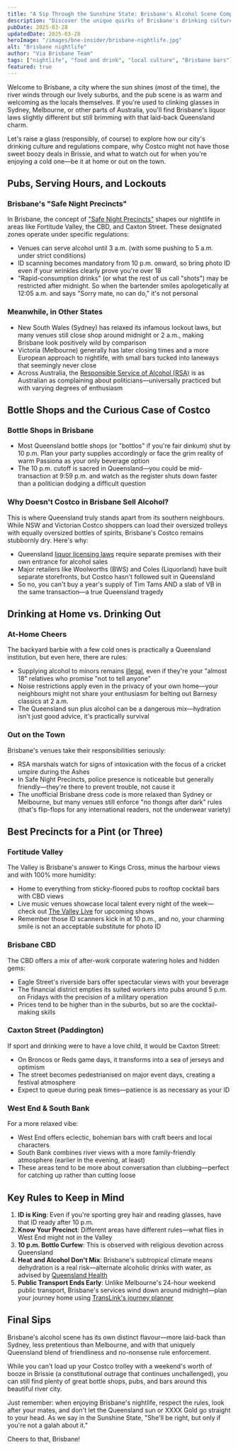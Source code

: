 ```yaml
---
title: "A Sip Through the Sunshine State: Brisbane's Alcohol Scene Compared to Other Aussie Cities"
description: "Discover the unique quirks of Brisbane's drinking culture, from licensing laws to bottle shop hours, and why Costco doesn't stock your favourite tipple in Queensland."
pubDate: 2025-03-28
updatedDate: 2025-03-28
heroImage: "/images/bne-insider/brisbane-nightlife.jpg"
alt: "Brisbane nightlife"
author: "Via Brisbane Team"
tags: ["nightlife", "food and drink", "local culture", "Brisbane bars"]
featured: true
---
```


Welcome to Brisbane, a city where the sun shines (most of the time), the river winds through our lively suburbs, and the pub scene is as warm and welcoming as the locals themselves. If you're used to clinking glasses in Sydney, Melbourne, or other parts of Australia, you'll find Brisbane's liquor laws slightly different but still brimming with that laid-back Queensland charm. 

Let's raise a glass (responsibly, of course) to explore how our city's drinking culture and regulations compare, why Costco might not have those sweet boozy deals in Brissie, and what to watch out for when you're enjoying a cold one—be it at home or out on the town.

## Pubs, Serving Hours, and Lockouts

### Brisbane's "Safe Night Precincts"

In Brisbane, the concept of ["Safe Night Precincts"](https://www.business.qld.gov.au/industries/hospitality-tourism-sport/liquor-gaming/liquor/safe-night-precincts) shapes our nightlife in areas like Fortitude Valley, the CBD, and Caxton Street. These designated zones operate under specific regulations:

- Venues can serve alcohol until 3 a.m. (with some pushing to 5 a.m. under strict conditions)
- ID scanning becomes mandatory from 10 p.m. onward, so bring photo ID even if your wrinkles clearly prove you're over 18
- "Rapid-consumption drinks" (or what the rest of us call "shots") may be restricted after midnight. So when the bartender smiles apologetically at 12:05 a.m. and says "Sorry mate, no can do," it's not personal

### Meanwhile, in Other States

- New South Wales (Sydney) has relaxed its infamous lockout laws, but many venues still close shop around midnight or 2 a.m., making Brisbane look positively wild by comparison
- Victoria (Melbourne) generally has later closing times and a more European approach to nightlife, with small bars tucked into laneways that seemingly never close
- Across Australia, the [Responsible Service of Alcohol (RSA)](https://www.qld.gov.au/law/laws-regulated-industries-and-accountability/queensland-laws-and-regulations/regulated-industries-and-licensing/liquor-licensing/training-to-sell-or-serve-alcohol-in-queensland/responsible-service-of-alcohol) is as Australian as complaining about politicians—universally practiced but with varying degrees of enthusiasm

## Bottle Shops and the Curious Case of Costco

### Bottle Shops in Brisbane

- Most Queensland bottle shops (or "bottlos" if you're fair dinkum) shut by 10 p.m. Plan your party supplies accordingly or face the grim reality of warm Passiona as your only beverage option
- The 10 p.m. cutoff is sacred in Queensland—you could be mid-transaction at 9:59 p.m. and watch as the register shuts down faster than a politician dodging a difficult question

### Why Doesn't Costco in Brisbane Sell Alcohol?

This is where Queensland truly stands apart from its southern neighbours. While NSW and Victorian Costco shoppers can load their oversized trolleys with equally oversized bottles of spirits, Brisbane's Costco remains stubbornly dry. Here's why:

- Queensland [liquor licensing laws](https://www.business.qld.gov.au/industries/hospitality-tourism-sport/liquor-gaming/liquor/licensing/applications/commercial) require separate premises with their own entrance for alcohol sales
- Major retailers like Woolworths (BWS) and Coles (Liquorland) have built separate storefronts, but Costco hasn't followed suit in Queensland
- So no, you can't buy a year's supply of Tim Tams AND a slab of VB in the same transaction—a true Queensland tragedy

## Drinking at Home vs. Drinking Out

### At-Home Cheers

The backyard barbie with a few cold ones is practically a Queensland institution, but even here, there are rules:

- Supplying alcohol to minors remains [illegal](https://www.qld.gov.au/law/laws-regulated-industries-and-accountability/queensland-laws-and-regulations/regulated-industries-and-licensing/liquor-licensing/compliance-and-enforcement/underage-drinking), even if they're your "almost 18" relatives who promise "not to tell anyone"
- Noise restrictions apply even in the privacy of your own home—your neighbours might not share your enthusiasm for belting out Barnesy classics at 2 a.m.
- The Queensland sun plus alcohol can be a dangerous mix—hydration isn't just good advice, it's practically survival

### Out on the Town

Brisbane's venues take their responsibilities seriously:

- RSA marshals watch for signs of intoxication with the focus of a cricket umpire during the Ashes
- In Safe Night Precincts, police presence is noticeable but generally friendly—they're there to prevent trouble, not cause it
- The unofficial Brisbane dress code is more relaxed than Sydney or Melbourne, but many venues still enforce "no thongs after dark" rules (that's flip-flops for any international readers, not the underwear variety)

## Best Precincts for a Pint (or Three)

### Fortitude Valley

The Valley is Brisbane's answer to Kings Cross, minus the harbour views and with 100% more humidity:

- Home to everything from sticky-floored pubs to rooftop cocktail bars with CBD views
- Live music venues showcase local talent every night of the week—check out [The Valley Live](https://www.thevalleylive.com.au/) for upcoming shows
- Remember those ID scanners kick in at 10 p.m., and no, your charming smile is not an acceptable substitute for photo ID

### Brisbane CBD

The CBD offers a mix of after-work corporate watering holes and hidden gems:

- Eagle Street's riverside bars offer spectacular views with your beverage
- The financial district empties its suited workers into pubs around 5 p.m. on Fridays with the precision of a military operation
- Prices tend to be higher than in the suburbs, but so are the cocktail-making skills

### Caxton Street (Paddington)

If sport and drinking were to have a love child, it would be Caxton Street:

- On Broncos or Reds game days, it transforms into a sea of jerseys and optimism
- The street becomes pedestrianised on major event days, creating a festival atmosphere
- Expect to queue during peak times—patience is as necessary as your ID

### West End & South Bank

For a more relaxed vibe:

- West End offers eclectic, bohemian bars with craft beers and local characters
- South Bank combines river views with a more family-friendly atmosphere (earlier in the evening, at least)
- These areas tend to be more about conversation than clubbing—perfect for catching up rather than cutting loose

## Key Rules to Keep in Mind

1. **ID is King**: Even if you're sporting grey hair and reading glasses, have that ID ready after 10 p.m.
2. **Know Your Precinct**: Different areas have different rules—what flies in West End might not in the Valley
3. **10 p.m. Bottlo Curfew**: This is observed with religious devotion across Queensland
4. **Heat and Alcohol Don't Mix**: Brisbane's subtropical climate means dehydration is a real risk—alternate alcoholic drinks with water, as advised by [Queensland Health](https://www.health.qld.gov.au/news-events/news/how-to-prevent-dehydration)
5. **Public Transport Ends Early**: Unlike Melbourne's 24-hour weekend public transport, Brisbane's services wind down around midnight—plan your journey home using [TransLink's journey planner](https://translink.com.au/)

## Final Sips

Brisbane's alcohol scene has its own distinct flavour—more laid-back than Sydney, less pretentious than Melbourne, and with that uniquely Queensland blend of friendliness and no-nonsense rule enforcement. 

While you can't load up your Costco trolley with a weekend's worth of booze in Brissie (a constitutional outrage that continues unchallenged), you can still find plenty of great bottle shops, pubs, and bars around this beautiful river city.

Just remember: when enjoying Brisbane's nightlife, respect the rules, look after your mates, and don't let the Queensland sun or XXXX Gold go straight to your head. As we say in the Sunshine State, "She'll be right, but only if you're not a galah about it."

Cheers to that, Brisbane! 